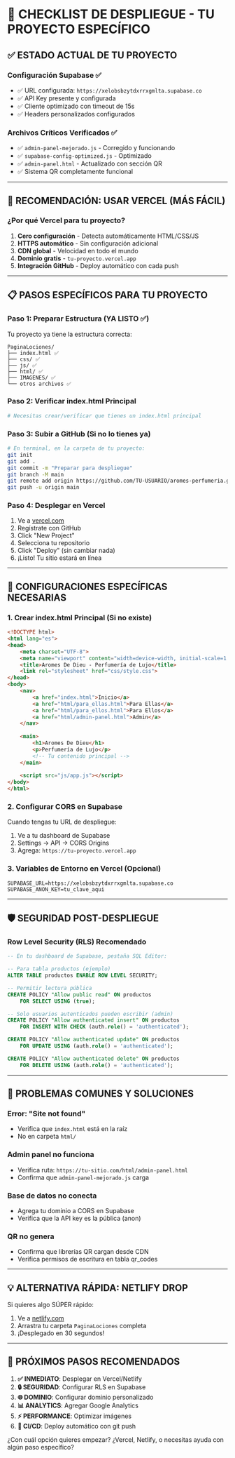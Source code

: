# 🎯 CHECKLIST DE DESPLIEGUE - TU PROYECTO ESPECÍFICO

## ✅ ESTADO ACTUAL DE TU PROYECTO

### Configuración Supabase ✅
- ✅ URL configurada: `https://xelobsbzytdxrrxgmlta.supabase.co`
- ✅ API Key presente y configurada
- ✅ Cliente optimizado con timeout de 15s
- ✅ Headers personalizados configurados

### Archivos Críticos Verificados ✅
- ✅ `admin-panel-mejorado.js` - Corregido y funcionando
- ✅ `supabase-config-optimized.js` - Optimizado
- ✅ `admin-panel.html` - Actualizado con sección QR
- ✅ Sistema QR completamente funcional

---

## 🚀 RECOMENDACIÓN: USAR VERCEL (MÁS FÁCIL)

### ¿Por qué Vercel para tu proyecto?
1. **Cero configuración** - Detecta automáticamente HTML/CSS/JS
2. **HTTPS automático** - Sin configuración adicional
3. **CDN global** - Velocidad en todo el mundo
4. **Dominio gratis** - `tu-proyecto.vercel.app`
5. **Integración GitHub** - Deploy automático con cada push

---

## 📋 PASOS ESPECÍFICOS PARA TU PROYECTO

### Paso 1: Preparar Estructura (YA LISTO ✅)
Tu proyecto ya tiene la estructura correcta:
```
PaginaLociones/
├── index.html ✅
├── css/ ✅
├── js/ ✅
├── html/ ✅
├── IMAGENES/ ✅
└── otros archivos ✅
```

### Paso 2: Verificar index.html Principal
```bash
# Necesitas crear/verificar que tienes un index.html principal
```

### Paso 3: Subir a GitHub (Si no lo tienes ya)
```bash
# En terminal, en la carpeta de tu proyecto:
git init
git add .
git commit -m "Preparar para despliegue"
git branch -M main
git remote add origin https://github.com/TU-USUARIO/aromes-perfumeria.git
git push -u origin main
```

### Paso 4: Desplegar en Vercel
1. Ve a [vercel.com](https://vercel.com)
2. Regístrate con GitHub
3. Click "New Project"
4. Selecciona tu repositorio
5. Click "Deploy" (sin cambiar nada)
6. ¡Listo! Tu sitio estará en línea

---

## 🔧 CONFIGURACIONES ESPECÍFICAS NECESARIAS

### 1. Crear index.html Principal (Si no existe)
```html
<!DOCTYPE html>
<html lang="es">
<head>
    <meta charset="UTF-8">
    <meta name="viewport" content="width=device-width, initial-scale=1.0">
    <title>Aromes De Dieu - Perfumería de Lujo</title>
    <link rel="stylesheet" href="css/style.css">
</head>
<body>
    <nav>
        <a href="index.html">Inicio</a>
        <a href="html/para_ellas.html">Para Ellas</a>
        <a href="html/para_ellos.html">Para Ellos</a>
        <a href="html/admin-panel.html">Admin</a>
    </nav>
    
    <main>
        <h1>Aromes De Dieu</h1>
        <p>Perfumería de Lujo</p>
        <!-- Tu contenido principal -->
    </main>
    
    <script src="js/app.js"></script>
</body>
</html>
```

### 2. Configurar CORS en Supabase
Cuando tengas tu URL de despliegue:
1. Ve a tu dashboard de Supabase
2. Settings → API → CORS Origins
3. Agrega: `https://tu-proyecto.vercel.app`

### 3. Variables de Entorno en Vercel (Opcional)
```env
SUPABASE_URL=https://xelobsbzytdxrrxgmlta.supabase.co
SUPABASE_ANON_KEY=tu_clave_aqui
```

---

## 🛡️ SEGURIDAD POST-DESPLIEGUE

### Row Level Security (RLS) Recomendado
```sql
-- En tu dashboard de Supabase, pestaña SQL Editor:

-- Para tabla productos (ejemplo)
ALTER TABLE productos ENABLE ROW LEVEL SECURITY;

-- Permitir lectura pública
CREATE POLICY "Allow public read" ON productos
    FOR SELECT USING (true);

-- Solo usuarios autenticados pueden escribir (admin)
CREATE POLICY "Allow authenticated insert" ON productos
    FOR INSERT WITH CHECK (auth.role() = 'authenticated');

CREATE POLICY "Allow authenticated update" ON productos
    FOR UPDATE USING (auth.role() = 'authenticated');

CREATE POLICY "Allow authenticated delete" ON productos
    FOR DELETE USING (auth.role() = 'authenticated');
```

---

## 🚨 PROBLEMAS COMUNES Y SOLUCIONES

### Error: "Site not found"
- Verifica que `index.html` está en la raíz
- No en carpeta `html/`

### Admin panel no funciona
- Verifica ruta: `https://tu-sitio.com/html/admin-panel.html`
- Confirma que `admin-panel-mejorado.js` carga

### Base de datos no conecta
- Agrega tu dominio a CORS en Supabase
- Verifica que la API key es la pública (anon)

### QR no genera
- Confirma que librerías QR cargan desde CDN
- Verifica permisos de escritura en tabla qr_codes

---

## 💡 ALTERNATIVA RÁPIDA: NETLIFY DROP

Si quieres algo SÚPER rápido:
1. Ve a [netlify.com](https://netlify.com)
2. Arrastra tu carpeta `PaginaLociones` completa
3. ¡Desplegado en 30 segundos!

---

## 🎯 PRÓXIMOS PASOS RECOMENDADOS

1. **✅ INMEDIATO**: Desplegar en Vercel/Netlify
2. **🔒 SEGURIDAD**: Configurar RLS en Supabase  
3. **🌐 DOMINIO**: Configurar dominio personalizado
4. **📊 ANALYTICS**: Agregar Google Analytics
5. **⚡ PERFORMANCE**: Optimizar imágenes
6. **🔄 CI/CD**: Deploy automático con git push

¿Con cuál opción quieres empezar? ¿Vercel, Netlify, o necesitas ayuda con algún paso específico?
